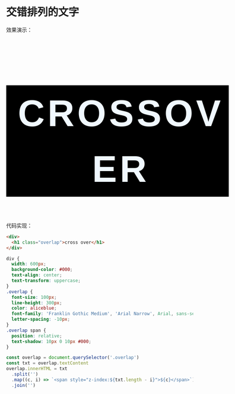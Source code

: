 # 交错排列的文字

效果演示：

<div style="width: 600px;background-color: #000;text-align: center;text-transform: uppercase;">
  <h1 style="font-size: 100px;line-height: 150px;color: aliceblue;font-family: 'Franklin Gothic Medium', 'Arial Narrow', Arial, sans-serif;letter-spacing: -10px;">
    <span style="z-index:10;position: relative;text-shadow: 10px 0 10px #000;">c</span>
    <span style="z-index:9;position: relative;text-shadow: 10px 0 10px #000;">r</span>
    <span style="z-index:8;position: relative;text-shadow: 10px 0 10px #000;">o</span>
    <span style="z-index:7;position: relative;text-shadow: 10px 0 10px #000;">s</span>
    <span style="z-index:6;position: relative;text-shadow: 10px 0 10px #000;">s</span>
    <span style="z-index:5;position: relative;text-shadow: 10px 0 10px #000;"> </span>
    <span style="z-index:4;position: relative;text-shadow: 10px 0 10px #000;">o</span>
    <span style="z-index:3;position: relative;text-shadow: 10px 0 10px #000;">v</span>
    <span style="z-index:2;position: relative;text-shadow: 10px 0 10px #000;">e</span>
    <span style="z-index:1;position: relative;text-shadow: 10px 0 10px #000;">r</span>
  </h1>
</div>

代码实现：

```html
<div>
  <h1 class="overlap">cross over</h1>
</div>
```

```css
div {
  width: 600px;
  background-color: #000;
  text-align: center;
  text-transform: uppercase;
}
.overlap {
  font-size: 100px;
  line-height: 300px;
  color: aliceblue;
  font-family: 'Franklin Gothic Medium', 'Arial Narrow', Arial, sans-serif;
  letter-spacing: -10px;
}
.overlap span {
  position: relative;
  text-shadow: 10px 0 10px #000;
}
```

```js
const overlap = document.querySelector('.overlap')
const txt = overlap.textContent
overlap.innerHTML = txt
  .split('')
  .map((c, i) => `<span style="z-index:${txt.length - i}">${c}</span>`)
  .join('')
```
